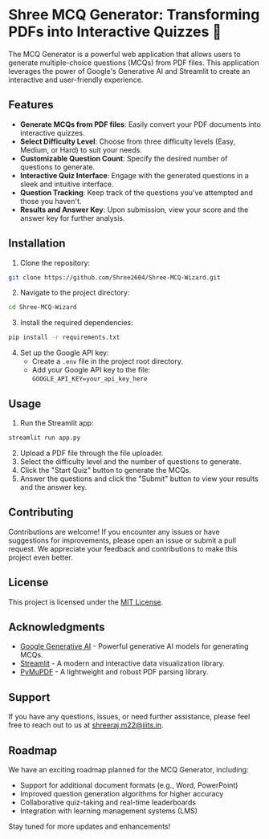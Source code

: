 # Shree MCQ Generator: Transforming PDFs into Interactive Quizzes 🚀

The MCQ Generator is a powerful web application that allows users to generate multiple-choice questions (MCQs) from PDF files. This application leverages the power of Google's Generative AI and Streamlit to create an interactive and user-friendly experience.

## Features

- **Generate MCQs from PDF files**: Easily convert your PDF documents into interactive quizzes.
- **Select Difficulty Level**: Choose from three difficulty levels (Easy, Medium, or Hard) to suit your needs.
- **Customizable Question Count**: Specify the desired number of questions to generate.
- **Interactive Quiz Interface**: Engage with the generated questions in a sleek and intuitive interface.
- **Question Tracking**: Keep track of the questions you've attempted and those you haven't.
- **Results and Answer Key**: Upon submission, view your score and the answer key for further analysis.

## Installation

1. Clone the repository:

```bash
git clone https://github.com/Shree2604/Shree-MCQ-Wizard.git
```

2. Navigate to the project directory:

```bash
cd Shree-MCQ-Wizard
```

3. Install the required dependencies:

```bash
pip install -r requirements.txt
```

4. Set up the Google API key:
   - Create a `.env` file in the project root directory.
   - Add your Google API key to the file: `GOOGLE_API_KEY=your_api_key_here`

## Usage

1. Run the Streamlit app:

```bash
streamlit run app.py
```

2. Upload a PDF file through the file uploader.
3. Select the difficulty level and the number of questions to generate.
4. Click the "Start Quiz" button to generate the MCQs.
5. Answer the questions and click the "Submit" button to view your results and the answer key.

## Contributing

Contributions are welcome! If you encounter any issues or have suggestions for improvements, please open an issue or submit a pull request. We appreciate your feedback and contributions to make this project even better.

## License

This project is licensed under the [MIT License](LICENSE).

## Acknowledgments

- [Google Generative AI](https://cloud.google.com/generative-ai) - Powerful generative AI models for generating MCQs.
- [Streamlit](https://streamlit.io/) - A modern and interactive data visualization library.
- [PyMuPDF](https://pymupdf.readthedocs.io/en/latest/) - A lightweight and robust PDF parsing library.

## Support

If you have any questions, issues, or need further assistance, please feel free to reach out to us at [shreeraj.m22@iiits.in](mailto:shreeraj.m22@iiits.in).

## Roadmap

We have an exciting roadmap planned for the MCQ Generator, including:

- Support for additional document formats (e.g., Word, PowerPoint)
- Improved question generation algorithms for higher accuracy
- Collaborative quiz-taking and real-time leaderboards
- Integration with learning management systems (LMS)

Stay tuned for more updates and enhancements!
